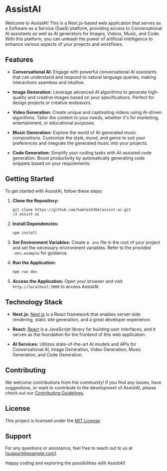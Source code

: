 # AssistAI

Welcome to AssistAI! This is a Next.js-based web application that serves as a Software as a Service (SaaS) platform, providing access to Conversational AI assistants as well as AI generators for Images, Videos, Music, and Code. With this platform, you can unleash the power of artificial intelligence to enhance various aspects of your projects and workflows.

## Features

- **Conversational AI:** Engage with powerful conversational AI assistants that can understand and respond to natural language queries, making interactions seamless and intuitive.

- **Image Generation:** Leverage advanced AI algorithms to generate high-quality and creative images based on your specifications. Perfect for design projects or creative endeavors.

- **Video Generation:** Create unique and captivating videos using AI-driven algorithms. Tailor the content to your needs, whether it's for marketing, entertainment, or educational purposes.

- **Music Generation:** Explore the world of AI-generated music compositions. Customize the style, mood, and genre to suit your preferences and integrate the generated music into your projects.

- **Code Generation:** Simplify your coding tasks with AI-assisted code generation. Boost productivity by automatically generating code snippets based on your requirements.

## Getting Started

To get started with AssistAI, follow these steps:

1. **Clone the Repository:**
   ```bash
   git clone https://github.com/kamlesh364/assist-ai.git
   cd assist-ai
   ```

2. **Install Dependencies:**
   ```bash
   npm install
   ```

3. **Set Environment Variables:**
   Create a `.env` file in the root of your project and set the necessary environment variables. Refer to the provided `.env.example` for guidance.

4. **Run the Application:**
   ```bash
   npm run dev
   ```

5. **Access the Application:**
   Open your browser and visit `http://localhost:3000` to access AssistAI.

## Technology Stack

- **Next.js:** [Next.js](https://nextjs.org/) is a React framework that enables server-side rendering, static site generation, and a great developer experience.

- **React:** [React](https://reactjs.org/) is a JavaScript library for building user interfaces, and it serves as the foundation for the frontend of this web application.

- **AI Services:** Utilizes state-of-the-art AI models and APIs for Conversational AI, Image Generation, Video Generation, Music Generation, and Code Generation.

## Contributing

We welcome contributions from the community! If you find any issues, have suggestions, or want to contribute to the development of AssistAI, please check out our [Contributing Guidelines](CONTRIBUTING.md).

## License

This project is licensed under the [MIT License](LICENSE).

## Support

For any questions or assistance, feel free to reach out to us at [support@example.com].

Happy coding and exploring the possibilities with AssistAI!